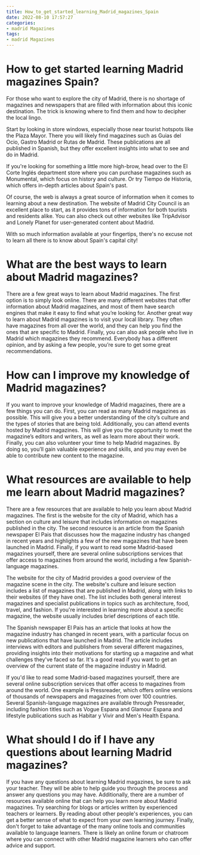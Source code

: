 ```yaml
---
title: How_to_get_started_learning_Madrid_magazines_Spain
date: 2022-08-10 17:57:27
categories:
- madrid Magazines
tags:
- madrid Magazines
---
```



#  How to get started learning Madrid magazines Spain?

For those who want to explore the city of Madrid, there is no shortage of magazines and newspapers that are filled with information about this iconic destination. The trick is knowing where to find them and how to decipher the local lingo.

Start by looking in store windows, especially those near tourist hotspots like the Plaza Mayor. There you will likely find magazines such as Guias del Ocio, Gastro Madrid or Rutas de Madrid. These publications are all published in Spanish, but they offer excellent insights into what to see and do in Madrid.

If you're looking for something a little more high-brow, head over to the El Corte Inglés department store where you can purchase magazines such as Monumental, which focus on history and culture. Or try Tiempo de Historia, which offers in-depth articles about Spain's past.

Of course, the web is always a great source of information when it comes to learning about a new destination. The website of Madrid City Council is an excellent place to start, as it provides tons of information for both tourists and residents alike. You can also check out other websites like TripAdvisor and Lonely Planet for user-generated content about Madrid.

With so much information available at your fingertips, there's no excuse not to learn all there is to know about Spain's capital city!

#  What are the best ways to learn about Madrid magazines?

There are a few great ways to learn about Madrid magazines. The first option is to simply look online. There are many different websites that offer information about Madrid magazines, and most of them have search engines that make it easy to find what you’re looking for. Another great way to learn about Madrid magazines is to visit your local library. They often have magazines from all over the world, and they can help you find the ones that are specific to Madrid. Finally, you can also ask people who live in Madrid which magazines they recommend. Everybody has a different opinion, and by asking a few people, you’re sure to get some great recommendations.

#  How can I improve my knowledge of Madrid magazines?

If you want to improve your knowledge of Madrid magazines, there are a few things you can do. First, you can read as many Madrid magazines as possible. This will give you a better understanding of the city’s culture and the types of stories that are being told. Additionally, you can attend events hosted by Madrid magazines. This will give you the opportunity to meet the magazine’s editors and writers, as well as learn more about their work. Finally, you can also volunteer your time to help Madrid magazines. By doing so, you’ll gain valuable experience and skills, and you may even be able to contribute new content to the magazine.

#  What resources are available to help me learn about Madrid magazines?

There are a few resources that are available to help you learn about Madrid magazines. The first is the website for the city of Madrid, which has a section on culture and leisure that includes information on magazines published in the city. The second resource is an article from the Spanish newspaper El Pais that discusses how the magazine industry has changed in recent years and highlights a few of the new magazines that have been launched in Madrid. Finally, if you want to read some Madrid-based magazines yourself, there are several online subscriptions services that offer access to magazines from around the world, including a few Spanish-language magazines.

The website for the city of Madrid provides a good overview of the magazine scene in the city. The website's culture and leisure section includes a list of magazines that are published in Madrid, along with links to their websites (if they have one). The list includes both general interest magazines and specialist publications in topics such as architecture, food, travel, and fashion. If you're interested in learning more about a specific magazine, the website usually includes brief descriptions of each title.

The Spanish newspaper El Pais has an article that looks at how the magazine industry has changed in recent years, with a particular focus on new publications that have launched in Madrid. The article includes interviews with editors and publishers from several different magazines, providing insights into their motivations for starting up a magazine and what challenges they've faced so far. It's a good read if you want to get an overview of the current state of the magazine industry in Madrid.

If you'd like to read some Madrid-based magazines yourself, there are several online subscription services that offer access to magazines from around the world. One example is Pressreader, which offers online versions of thousands of newspapers and magazines from over 100 countries. Several Spanish-language magazines are available through Pressreader, including fashion titles such as Vogue Espana and Glamour Espana and lifestyle publications such as Habitar y Vivir and Men's Health Espana.

#  What should I do if I have any questions about learning Madrid magazines?

If you have any questions about learning Madrid magazines, be sure to ask your teacher. They will be able to help guide you through the process and answer any questions you may have. Additionally, there are a number of resources available online that can help you learn more about Madrid magazines. Try searching for blogs or articles written by experienced teachers or learners. By reading about other people's experiences, you can get a better sense of what to expect from your own learning journey. Finally, don't forget to take advantage of the many online tools and communities available to language learners. There is likely an online forum or chatroom where you can connect with other Madrid magazine learners who can offer advice and support.